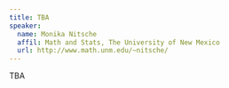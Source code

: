 ```yaml
---
title: TBA
speaker:
  name: Monika Nitsche  
  affil: Math and Stats, The University of New Mexico
  url: http://www.math.unm.edu/~nitsche/
---
```


TBA
